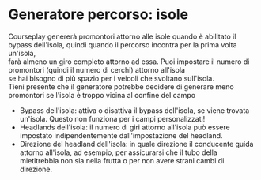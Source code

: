 # Generatore percorso: isole

  
Courseplay genererà promontori attorno alle isole quando è abilitato il bypass dell'isola, quindi quando il percorso incontra per la prima volta un'isola,  
farà almeno un giro completo attorno ad essa. Puoi impostare il numero di promontori (quindi il numero di cerchi) attorno all'isola  
se hai bisogno di più spazio per i veicoli che svoltano sull'isola.   
Tieni presente che il generatore potrebbe decidere di generare meno promontori se l'isola è troppo vicina al confine del campo  


  
- Bypass dell'isola: attiva o disattiva il bypass dell'isola, se viene trovata un'isola. Questo non funziona per i campi personalizzati!  
- Headlands dell'isola: il numero di giri attorno all'isola può essere impostato indipendentemente dall'impostazione del headland.  
- Direzione del headland dell'isola: in quale direzione il conducente guida attorno all'isola, ad esempio, per assicurarsi che il tubo della mietitrebbia non sia nella frutta o per non avere strani cambi di direzione.  


